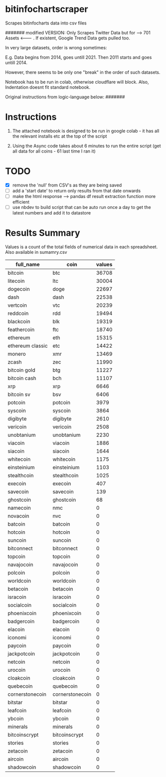 # bitinfochartscraper
Scrapes bitinfocharts data into csv files

#######
modified VERSION: Only Scrapes Twitter Data but for --> 701 Assets <--- . If existent, Google Trend Data gets pulled too.

In very large datasets, order is wrong sometimes:

E.g. Data begins from 2014, goes untill 2021. Then 2011 starts and goes untill 2014.

However, there seems to be only one "break" in the order of such datasets.

Notebook has to be run in colab, otherwise cloudflare will block. Also, Indentation doesnt fit standard notebook.


Original instructions from logic-language below:
#######


# Instructions

1. The attached notebook is designed to be run in google colab - it has all the relevant installs etc at the top of the script

2. Using the Async code takes about 6 minutes to run the entire script (get all data for all coins - 61 last time I ran it)




# TODO
- [x] remove the 'null' from CSV's as they are being saved
- [ ] add a 'start date' to return only results from that date onwards
- [ ] make the html response --> pandas df result extraction function more efficient
- [ ] use nbdev to build script that can be auto run once a day to get the latest numbers and add it to datastore

# Results Summary

Values is a count of the total fields of numerical data in each spreadsheet.  Also available in sumamry.csv

| full_name        | coin            | values |
|------------------|-----------------|--------|
| bitcoin          | btc             | 36708  |
| litecoin         | ltc             | 30004  |
| dogecoin         | doge            | 22697  |
| dash             | dash            | 22538  |
| vertcoin         | vtc             | 20239  |
| reddcoin         | rdd             | 19494  |
| blackcoin        | blk             | 19319  |
| feathercoin      | ftc             | 18740  |
| ethereum         | eth             | 15315  |
| ethereum classic | etc             | 14422  |
| monero           | xmr             | 13469  |
| zcash            | zec             | 11990  |
| bitcoin gold     | btg             | 11227  |
| bitcoin cash     | bch             | 11107  |
| xrp              | xrp             | 6646   |
| bitcoin sv       | bsv             | 6406   |
| potcoin          | potcoin         | 3979   |
| syscoin          | syscoin         | 3864   |
| digibyte         | digibyte        | 2610   |
| vericoin         | vericoin        | 2508   |
| unobtanium       | unobtanium      | 2230   |
| viacoin          | viacoin         | 1886   |
| siacoin          | siacoin         | 1644   |
| whitecoin        | whitecoin       | 1175   |
| einsteinium      | einsteinium     | 1103   |
| stealthcoin      | stealthcoin     | 1025   |
| execoin          | execoin         | 407    |
| savecoin         | savecoin        | 139    |
| ghostcoin        | ghostcoin       | 68     |
| namecoin         | nmc             | 0      |
| novacoin         | nvc             | 0      |
| batcoin          | batcoin         | 0      |
| hotcoin          | hotcoin         | 0      |
| suncoin          | suncoin         | 0      |
| bitconnect       | bitconnect      | 0      |
| topcoin          | topcoin         | 0      |
| navajocoin       | navajocoin      | 0      |
| polcoin          | polcoin         | 0      |
| worldcoin        | worldcoin       | 0      |
| betacoin         | betacoin        | 0      |
| isracoin         | isracoin        | 0      |
| socialcoin       | socialcoin      | 0      |
| phoenixcoin      | phoenixcoin     | 0      |
| badgercoin       | badgercoin      | 0      |
| elacoin          | elacoin         | 0      |
| iconomi          | iconomi         | 0      |
| paycoin          | paycoin         | 0      |
| jackpotcoin      | jackpotcoin     | 0      |
| netcoin          | netcoin         | 0      |
| urocoin          | urocoin         | 0      |
| cloakcoin        | cloakcoin       | 0      |
| quebecoin        | quebecoin       | 0      |
| cornerstonecoin  | cornerstonecoin | 0      |
| bitstar          | bitstar         | 0      |
| leafcoin         | leafcoin        | 0      |
| ybcoin           | ybcoin          | 0      |
| minerals         | minerals        | 0      |
| bitcoinscrypt    | bitcoinscrypt   | 0      |
| stories          | stories         | 0      |
| zetacoin         | zetacoin        | 0      |
| aircoin          | aircoin         | 0      |
| shadowcoin       | shadowcoin      | 0      |
